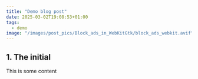 ```yaml
---
title: "Demo blog post"
date: 2025-03-02T19:08:53+01:00
tags:
  - demo
image: "/images/post_pics/Block_ads_in_WebKitGtk/block_ads_webkit.avif"
---
```


## 1. The initial 

This is some content